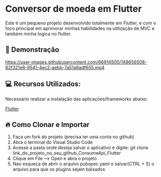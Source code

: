 # Conversor de moeda em Flutter

Este é um pequeno projeto desenvolvido totalmente em Flutter, e com o foco principal em aprimorar minhas habilidades na utilização de MVC e também minha logica no flutter.

## 📸 Demonstração

https://user-images.githubusercontent.com/66914500/148656508-82f321e8-9541-4ec2-aebb-7a51a6adf655.mp4

## :computer: Recursos Utilizados: 

Necessário realizar a instalação das aplicações/frameworks abaixo:

[Flutter](https://docs.flutter.dev/get-started/install*)

## :fire: Como Clonar e Importar

1) Faça um fork do projeto (precisa ter uma conta no github)
2) Abra o terminal do Visual Studio Code
3) Acesse a pasta onde deseja salvar o aplicativo e digite: git clone link_do_projeto_no_seu_github_ConsumeApi_Flutter
4) Clique em File --> Open e abra o projeto
5) Nao esqueça de abrir o arquivo pubspec.yaml e salvar(CTRL + S) o arquivo para que os plugins sejam baixados

